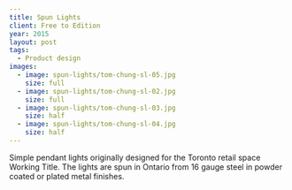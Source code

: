 ```yaml
---
title: Spun Lights
client: Free to Edition
year: 2015
layout: post
tags:
  - Product design
images:
  - image: spun-lights/tom-chung-sl-05.jpg
    size: full
  - image: spun-lights/tom-chung-sl-02.jpg
    size: full
  - image: spun-lights/tom-chung-sl-03.jpg
    size: half
  - image: spun-lights/tom-chung-sl-04.jpg
    size: half    
---
```


Simple pendant lights originally designed for the Toronto retail space Working Title. The lights are spun in Ontario from 16 gauge steel in powder coated or plated metal finishes.
